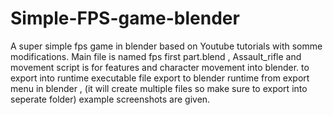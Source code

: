 # Simple-FPS-game-blender
A super simple fps game in blender based on Youtube tutorials with somme modifications.
Main file is named fps first part.blend , Assault_rifle and movement script is for features and character movement into blender.
to export into runtime executable file export to blender runtime from export menu in blender , (it will create multiple files so make sure to export into seperate folder) 
example screenshots are given.
